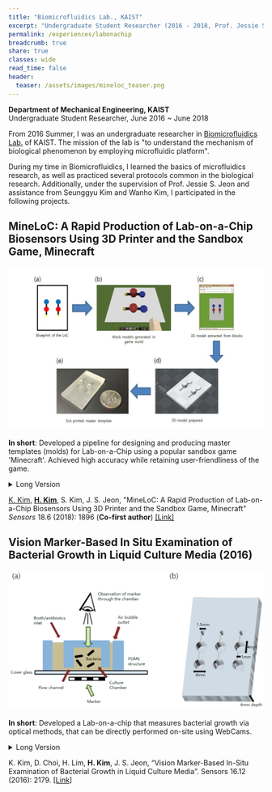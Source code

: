 ```yaml
---
title: "Biomicrofluidics Lab., KAIST"
excerpt: "Undergraduate Student Researcher (2016 - 2018, Prof. Jessie S. Jeon)"
permalink: /experiences/labonachip
breadcrumb: true
share: true
classes: wide
read_time: false
header:
  teaser: /assets/images/mineloc_teaser.png
---
```

**Department of Mechanical Engineering, KAIST**  
Undergraduate Student Researcher, June 2016 ~ June 2018

From 2016 Summer, I was an undergraduate researcher in [Biomicrofluidics Lab.](jeon.kaist.ac.kr) of KAIST. The mission of the lab is "to understand the mechanism of biological phenomenon by employing microfluidic platform".

During my time in Biomicrofluidics, I learned the basics of microfluidics research, as well as practiced several protocols common in the biological research. Additionally, under the supervision of Prof. Jessie S. Jeon and assistance from Seunggyu Kim and Wanho Kim, I participated in the following projects. 

## MineLoC: A Rapid Production of Lab-on-a-Chip Biosensors Using 3D Printer and the Sandbox Game, Minecraft ##
![MineLoC Schematic Diagram](/assets/images/mineloc_header.png)

**In short**: Developed a pipeline for designing and producing master templates (molds) for Lab-on-a-Chip using a popular sandbox game 'Minecraft'. Achieved high accuracy while retaining user-friendliness of the game. 

<details><summary>Long Version</summary>
<p>
Here, MineLoC is described as a pipeline developed to generate 3D printable models of master templates for Lab-on-a-Chip (LoC) by using a popular multi-player sandbox game “Minecraft”. The user can draw a simple diagram describing the channels and chambers of the Lab-on-a-Chip devices with pre-registered color codes which indicate the height of the generated structure. MineLoC converts the diagram into large chunks of blocks (equal sized cube units composing every object in the game) in the game world. The user and co-workers can simultaneously access the game and edit, modify, or review, which is a feature not generally supported by conventional design software. Once the review is complete, the resultant structure can be exported into a stereolithography (STL) file which can be used in additive manufacturing. Then, the Lab-on-a-Chip device can be fabricated by the standard protocol to produce a Lab-on-a-Chip. The simple polydimethylsiloxane (PDMS) device for the bacterial growth measurement used in the previous research was copied by the proposed method. The error calculation by a 3D model comparison showed an accuracy of 86%. It is anticipated that this work will facilitate more use of 3D printer-based Lab-on-a-Chip fabrication, which greatly lowers the entry barrier in the field of Lab-on-a-Chip research
</p>
</details>


<u>K. Kim</u>, **<u>H. Kim</u>**, S. Kim, J. S. Jeon, "MineLoC: A Rapid Production of Lab-on-a-Chip Biosensors Using 3D Printer and the Sandbox Game, Minecraft" *Sensors* 18.6 (2018): 1896
(**Co-first author**) [[Link]](http://www.mdpi.com/1424-8220/18/6/1896)

## Vision Marker-Based In Situ Examination of Bacterial Growth in Liquid Culture Media (2016)  ##

![Schematic drawing of the designed polydimethylsiloxane (PDMS) devices.](/assets/images/visionmarker-1.png)

**In short**: Developed a Lab-on-a-chip that measures bacterial growth via optical methods, that can be directly performed on-site using WebCams.  
<details><summary>Long Version</summary>
<p>
The detection of bacterial growth in liquid media is an essential process in determining antibiotic susceptibility or the level of bacterial presence for clinical or research purposes. We have developed a system, which enables simplified and automated detection using a camera and a striped pattern marker. The quantification of bacterial growth is possible as the bacterial growth in the culturing vessel blurs the marker image, which is placed on the back of the vessel, and the blurring results in a decrease in the high-frequency spectrum region of the marker image. The experiment results show that the FFT (fast Fourier transform)-based growth detection method is robust to the variations in the type of bacterial carrier and vessels ranging from the culture tubes to the microfluidic devices. Moreover, the automated incubator and image acquisition system are developed to be used as a comprehensive in situ detection system. We expect that this result can be applied in the automation of biological experiments, such as the Antibiotics Susceptibility Test or toxicity measurement. Furthermore, the simple framework of the proposed growth measurement method may be further utilized as an effective and convenient method for building point-of-care devices for developing countries.
</p>
</details>


K. Kim, D. Choi, H. Lim, **H. Kim**, J. S. Jeon, “Vision Marker-Based In-Situ Examination of Bacterial Growth in Liquid Culture Media”. Sensors 16.12 (2016): 2179. [[Link]](http://www.mdpi.com/1424-8220/16/12/2179)

